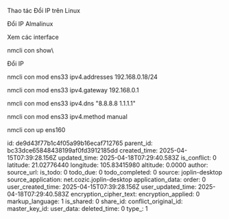 Thao tác Đổi IP trên Linux

Đổi IP Almalinux

Xem các interface

nmcli con show\\

Đổi IP

nmcli con mod ens33 ipv4.addresses 192.168.0.18/24

nmcli con mod ens33 ipv4.gateway 192.168.0.1

nmcli con mod ens33 ipv4.dns "8.8.8.8 1.1.1.1"

nmcli con mod ens33 ipv4.method manual

nmcli con up ens160

id: de9d43f77b1c4f05a99b16ecaf712765
parent_id: bc33dce65848438199af0fd3912185dd
created_time: 2025-04-15T07:39:28.156Z
updated_time: 2025-04-18T07:29:40.583Z
is_conflict: 0
latitude: 21.02776440
longitude: 105.83415980
altitude: 0.0000
author: 
source_url: 
is_todo: 0
todo_due: 0
todo_completed: 0
source: joplin-desktop
source_application: net.cozic.joplin-desktop
application_data: 
order: 0
user_created_time: 2025-04-15T07:39:28.156Z
user_updated_time: 2025-04-18T07:29:40.583Z
encryption_cipher_text: 
encryption_applied: 0
markup_language: 1
is_shared: 0
share_id: 
conflict_original_id: 
master_key_id: 
user_data: 
deleted_time: 0
type_: 1